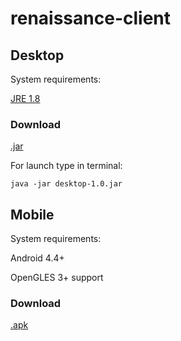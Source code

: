 # renaissance-client

## Desktop
System requirements:

[JRE 1.8](https://www.oracle.com/technetwork/java/javase/downloads/jre8-downloads-2133155.html)

### Download
[.jar](../master/desktop-1.0.jar)

For launch type in terminal:
```
java -jar desktop-1.0.jar
```
## Mobile
System requirements:

Android 4.4+
  
OpenGLES 3+ support

### Download 
[.apk](../master/android-debug.apk)
